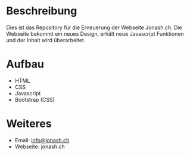 # Beschreibung

Dies ist das Repository für die Erneuerung der Webseite Jonash.ch. Die Webseite bekommt ein neues Design, erhält neue Javascript Funktionen und der Inhalt wird überarbeitet.

# Aufbau

- HTML
- CSS
- Javascript
- Bootstrap (CSS)

# Weiteres

- Email: info@jonash.ch
- Webseite: jonash.ch
